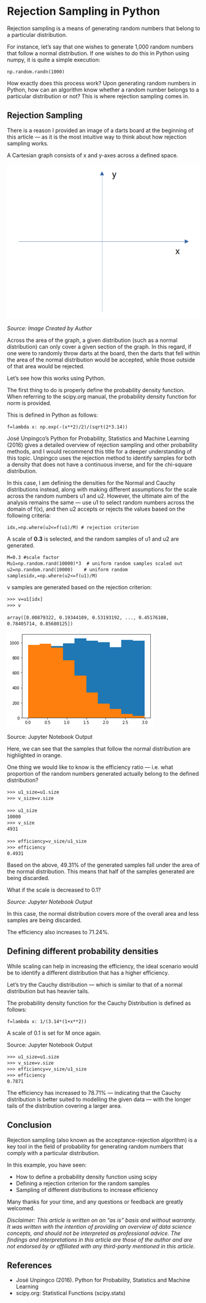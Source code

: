 # Rejection Sampling in Python

Rejection sampling is a means of generating random numbers that belong to a particular distribution.

For instance, let’s say that one wishes to generate 1,000 random numbers that follow a normal distribution. If one wishes to do this in Python using numpy, it is quite a simple execution:

```
np.random.randn(1000)
```

How exactly does this process work? Upon generating random numbers in Python, how can an algorithm know whether a random number belongs to a particular distribution or not? This is where rejection sampling comes in.

## Rejection Sampling

There is a reason I provided an image of a darts board at the beginning of this article — as it is the most intuitive way to think about how rejection sampling works.

A Cartesian graph consists of x and y-axes across a defined space.

![rejection-1](rejection-1.png)

*Source: Image Created by Author*

Across the area of the graph, a given distribution (such as a normal distribution) can only cover a given section of the graph. In this regard, if one were to randomly throw darts at the board, then the darts that fell within the area of the normal distribution would be accepted, while those outside of that area would be rejected.

Let’s see how this works using Python.

The first thing to do is properly define the probability density function. When referring to the scipy.org manual, the probability density function for norm is provided.

This is defined in Python as follows:

```
f=lambda x: np.exp(-(x**2)/2)/(sqrt(2*3.14))
```

José Unpingco’s Python for Probability, Statistics and Machine Learning (2016) gives a detailed overview of rejection sampling and other probability methods, and I would recommend this title for a deeper understanding of this topic. Unpingco uses the rejection method to identify samples for both a density that does not have a continuous inverse, and for the chi-square distribution.

In this case, I am defining the densities for the Normal and Cauchy distributions instead, along with making different assumptions for the scale across the random numbers u1 and u2. However, the ultimate aim of the analysis remains the same — use u1 to select random numbers across the domain of f(x), and then u2 accepts or rejects the values based on the following criteria:

```
idx,=np.where(u2<=f(u1)/M) # rejection criterion
```

A scale of **0.3** is selected, and the random samples of u1 and u2 are generated.

```
M=0.3 #scale factor
Mu1=np.random.rand(10000)*3  # uniform random samples scaled out
u2=np.random.rand(10000)    # uniform random samplesidx,=np.where(u2<=f(u1)/M)
```

v samples are generated based on the rejection criterion:

```
>>> v=u1[idx]
>>> v

array([0.00879322, 0.19344109, 0.53193192, ..., 0.45176108, 0.78405714, 0.85680125])
```
![rejection-2](rejection-2.png)

Source: Jupyter Notebook Output

Here, we can see that the samples that follow the normal distribution are highlighted in orange.

One thing we would like to know is the efficiency ratio — i.e. what proportion of the random numbers generated actually belong to the defined distribution?

```
>>> u1_size=u1.size
>>> v_size=v.size

>>> u1_size
10000
>>> v_size
4931

>>> efficiency=v_size/u1_size
>>> efficiency
0.4931
```

Based on the above, 49.31% of the generated samples fall under the area of the normal distribution. This means that half of the samples generated are being discarded.

What if the scale is decreased to 0.1?

*Source: Jupyter Notebook Output*

In this case, the normal distribution covers more of the overall area and less samples are being discarded.

The efficiency also increases to 71.24%.

## Defining different probability densities

While scaling can help in increasing the efficiency, the ideal scenario would be to identify a different distribution that has a higher efficiency.

Let’s try the Cauchy distribution — which is similar to that of a normal distribution but has heavier tails.

The probability density function for the Cauchy Distribution is defined as follows:

```
f=lambda x: 1/(3.14*(1+x**2))
```

A scale of 0.1 is set for M once again.

Source: Jupyter Notebook Output

```
>>> u1_size=u1.size
>>> v_size=v.size
>>> efficiency=v_size/u1_size
>>> efficiency
0.7871
```

The efficiency has increased to 78.71% — indicating that the Cauchy distribution is better suited to modelling the given data — with the longer tails of the distribution covering a larger area.

## Conclusion

Rejection sampling (also known as the acceptance-rejection algorithm) is a key tool in the field of probability for generating random numbers that comply with a particular distribution.

In this example, you have seen:

- How to define a probability density function using scipy
- Defining a rejection criterion for the random samples
- Sampling of different distributions to increase efficiency

Many thanks for your time, and any questions or feedback are greatly welcomed.

*Disclaimer: This article is written on an “as is” basis and without warranty. It was written with the intention of providing an overview of data science concepts, and should not be interpreted as professional advice. The findings and interpretations in this article are those of the author and are not endorsed by or affiliated with any third-party mentioned in this article.*

## References

- José Unpingco (2016). Python for Probability, Statistics and Machine Learning
- scipy.org: Statistical Functions (scipy.stats)
